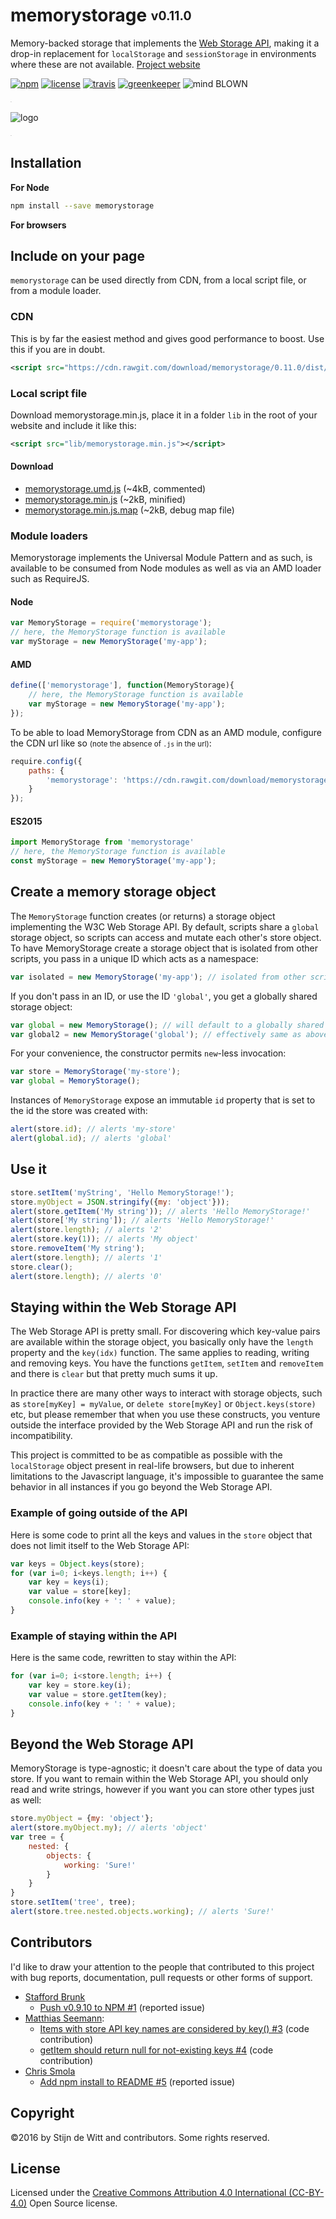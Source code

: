 # memorystorage <sub><sup>v0.11.0</sup></sub>
Memory-backed storage that implements the [Web Storage API](http://www.w3.org/TR/webstorage/), making it a drop-in replacement for `localStorage` and `sessionStorage` in environments where these are not available.
[Project website](http://download.github.io/memorystorage)

[![npm](https://img.shields.io/npm/v/memorystorage.svg?maxAge=2592000)](https://npmjs.com/package/memorystorage)
[![license](https://img.shields.io/npm/l/memorystorage.svg)](https://creativecommons.org/licenses/by/4.0/)
[![travis](https://img.shields.io/travis/Download/memorystorage.svg)](https://travis-ci.org/Download/memorystorage)
[![greenkeeper](https://img.shields.io/david/Download/memorystorage.svg?maxAge=2592000)](https://greenkeeper.io/)
![mind BLOWN](https://img.shields.io/badge/mind-BLOWN-ff69b4.svg)

<sup><sub><sup><sub>.</sub></sup></sub></sup>

![logo](https://rawgit.com/download/memorystorage/0.11.0/memorystorage.png)

<sup><sub><sup><sub>.</sub></sup></sub></sup>


## Installation
**For Node**
```sh
npm install --save memorystorage
```

**For browsers**
## Include on your page
`memorystorage` can be used directly from CDN, from a local script file, or from a module loader.

### CDN
This is by far the easiest method and gives good performance to boost. Use this if you are in doubt.
```xml
<script src="https://cdn.rawgit.com/download/memorystorage/0.11.0/dist/memorystorage.min.js"></script>
```

### Local script file
Download memorystorage.min.js, place it in a folder `lib` in the root of your website and include it like this:
```xml
<script src="lib/memorystorage.min.js"></script>
```

#### Download
* [memorystorage.umd.js](https://cdn.rawgit.com/download/memorystorage/0.11.0/dist/memorystorage.umd.js) (~4kB, commented)
* [memorystorage.min.js](https://cdn.rawgit.com/download/memorystorage/0.11.0/dist/memorystorage.min.js) (~2kB, minified)
* [memorystorage.min.js.map](https://cdn.rawgit.com/download/memorystorage/0.11.0/dist/memorystorage.min.js.map) (~2kB, debug map file)

### Module loaders
Memorystorage implements the Universal Module Pattern and as such, is available to be consumed
from Node modules as well as via an AMD loader such as RequireJS.

#### Node
```javascript
var MemoryStorage = require('memorystorage');
// here, the MemoryStorage function is available
var myStorage = new MemoryStorage('my-app');
```

#### AMD
```javascript
define(['memorystorage'], function(MemoryStorage){
	// here, the MemoryStorage function is available
	var myStorage = new MemoryStorage('my-app');
});
```
To be able to load MemoryStorage from CDN as an AMD module, configure the CDN url like so <small>(note the absence of `.js` in the url)</small>:
```javascript
require.config({
	paths: {
		'memorystorage': 'https://cdn.rawgit.com/download/memorystorage/0.11.0/dist/memorystorage.min'
	}
});
```

#### ES2015
```js
import MemoryStorage from 'memorystorage'
// here, the MemoryStorage function is available
const myStorage = new MemoryStorage('my-app');
```

## Create a memory storage object
The `MemoryStorage` function creates (or returns) a storage object implementing the W3C Web Storage API.
By default, scripts share a `global` storage object, so scripts can access and mutate each other's store
object. To have MemoryStorage create a storage object that is isolated from other scripts, you pass in
a unique ID which acts as a namespace:

```javascript
var isolated = new MemoryStorage('my-app'); // isolated from other scripts, recommended.
```

If you don't pass in an ID, or use the ID `'global'`, you get a globally shared storage object:

```javascript
var global = new MemoryStorage(); // will default to a globally shared storage object.
var global2 = new MemoryStorage('global'); // effectively same as above
```

For your convenience, the constructor permits `new`-less invocation:
```javascript
var store = MemoryStorage('my-store');
var global = MemoryStorage();
```

Instances of `MemoryStorage` expose an immutable `id` property that is set to
the id the store was created with:

```javascript
alert(store.id); // alerts 'my-store'
alert(global.id); // alerts 'global'
```

## Use it
```javascript
store.setItem('myString', 'Hello MemoryStorage!');
store.myObject = JSON.stringify({my: 'object'}));
alert(store.getItem('My string')); // alerts 'Hello MemoryStorage!'
alert(store['My string']); // alerts 'Hello MemoryStorage!'
alert(store.length); // alerts '2'
alert(store.key(1)); // alerts 'My object'
store.removeItem('My string');
alert(store.length); // alerts '1'
store.clear();
alert(store.length); // alerts '0'
```

## Staying within the Web Storage API
The Web Storage API is pretty small. For discovering which key-value pairs are available within
the storage object, you basically only have the `length` property and the `key(idx)` function.
The same applies to reading, writing and removing keys. You have the functions `getItem`, `setItem`
and `removeItem` and there is `clear` but that pretty much sums it up.

In practice there are many other ways to interact with storage objects, such as `store[myKey] = myValue`,
or `delete store[myKey]` or `Object.keys(store)` etc, but please remember that when you use these
constructs, you venture outside the interface provided by the Web Storage API and run the risk of
incompatibility.

This project is committed to be as compatible as possible with the `localStorage` object present in
real-life browsers, but due to inherent limitations to the Javascript language, it's impossible to
guarantee the same behavior in all instances if you go beyond the Web Storage API.

### Example of going outside of the API
Here is some code to print all the keys and values in the `store` object that does not limit itself
to the Web Storage API:
```js
var keys = Object.keys(store);
for (var i=0; i<keys.length; i++) {
	var key = keys(i);
	var value = store[key];
	console.info(key + ': ' + value);
}
```

### Example of staying within the API
Here is the same code, rewritten to stay within the API:
```js
for (var i=0; i<store.length; i++) {
	var key = store.key(i);
	var value = store.getItem(key);
	console.info(key + ': ' + value);
}
```

## Beyond the Web Storage API
MemoryStorage is type-agnostic; it doesn't care about the type of data you store.
If you want to remain within the Web Storage API, you should only read and write strings,
however if you want you can store other types just as well:
```javascript
store.myObject = {my: 'object'};
alert(store.myObject.my); // alerts 'object'
var tree = {
	nested: {
		objects: {
			working: 'Sure!'
		}
	}
}
store.setItem('tree', tree);
alert(store.tree.nested.objects.working); // alerts 'Sure!'
```

## Contributors
I'd like to draw your attention to the people that contributed to this project with bug reports,
documentation, pull requests or other forms of support.
* [Stafford Brunk](https://github.com/wingrunr21)
	 * [Push v0.9.10 to NPM #1](https://github.com/Download/memorystorage/issues/1) (reported issue)
* [Matthias Seemann](https://github.com/semmel):
   * [Items with store API key names are considered by key() #3](https://github.com/Download/memorystorage/pull/3) (code contribution)
   * [getItem should return null for not-existing keys #4](https://github.com/Download/memorystorage/pull/4) (code contribution)
* [Chris Smola](https://github.com/Smolations)
   * [Add npm install to README #5](https://github.com/Download/memorystorage/issues/5) (reported issue)

## Copyright
©2016 by Stijn de Witt and contributors. Some rights reserved.

## License
Licensed under the [Creative Commons Attribution 4.0 International (CC-BY-4.0)](https://creativecommons.org/licenses/by/4.0/) Open Source license.
